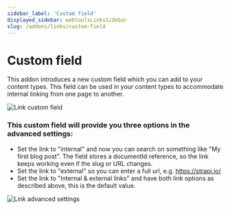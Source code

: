 ```yaml
---
sidebar_label: 'Custom field'
displayed_sidebar: webtoolsLinksSidebar
slug: /addons/links/custom-field
---
```


# Custom field
This addon introduces a new custom field which you can add to your content types. This field can be used in your content types to accommodate internal linking from one page to another.

<img src="/webtools/img/assets/addons/links/link-custom-field.png" alt="Link custom field" />

### This custom field will provide you three options in the advanced settings:
* Set the link to "internal" and now you can search on something like "My first blog post". The field stores a documentId reference, so the link keeps working even if the slug or URL changes.
* Set the link to "external" so you can enter a full url, e.g. https://strapi.io/
* Set the link to "Internal & external links" and have both link options as described above, this is the default value. 

<img src="/webtools/img/assets/addons/links/webtools-pro-link-addon-options.png" alt="Link advanced settings" />
